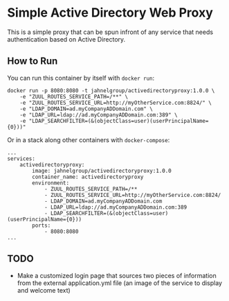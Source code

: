 # Simple Active Directory Web Proxy

This is a simple proxy that can be spun infront of any service that needs authentication based on Active Directory.

## How to Run

You can run this container by itself with `docker run`:

```
docker run -p 8080:8080 -t jahnelgroup/activedirectoryproxy:1.0.0 \
    -e "ZUUL_ROUTES_SERVICE_PATH=/**" \
    -e "ZUUL_ROUTES_SERVICE_URL=http://myOtherService.com:8824/" \
    -e "LDAP_DOMAIN=ad.myCompanyADDomain.com" \
    -e "LDAP_URL=ldap://ad.myCompanyADDomain.com:389" \
    -e "LDAP_SEARCHFILTER=(&(objectClass=user)(userPrincipalName={0}))"
```

Or in a stack along other containers with `docker-compose`:
```
...
services:
    activedirectoryproxy:
        image: jahnelgroup/activedirectoryproxy:1.0.0
        container_name: activedirectoryproxy
        environment:
            - ZUUL_ROUTES_SERVICE_PATH=/**
            - ZUUL_ROUTES_SERVICE_URL=http://myOtherService.com:8824/
            - LDAP_DOMAIN=ad.myCompanyADDomain.com
            - LDAP_URL=ldap://ad.myCompanyADDomain.com:389
            - LDAP_SEARCHFILTER=(&(objectClass=user)(userPrincipalName={0}))
        ports:
            - 8080:8080
...
```

## TODO

* Make a customized login page that sources two pieces of information from the external application.yml file 
(an image of the service to display and welcome text)

